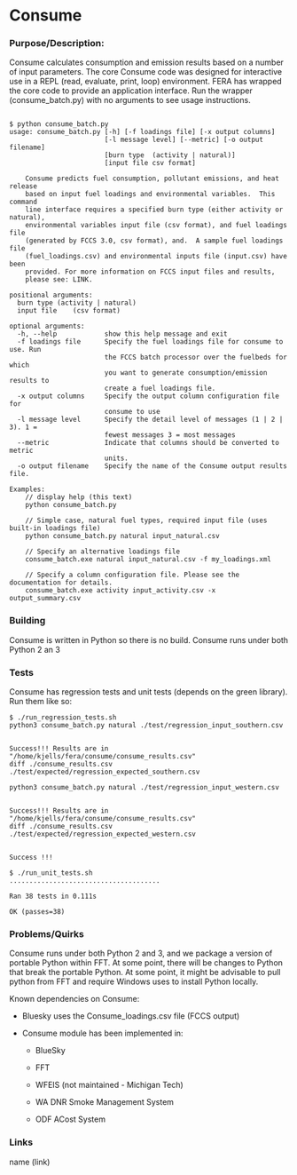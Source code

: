 # Consume

### Purpose/Description:
Consume calculates consumption and emission results based on a number of input parameters. The core Consume code was designed for interactive use in a REPL (read, evaluate, print, loop) environment. FERA has wrapped the core code to provide an application interface. Run the wrapper (consume_batch.py) with no arguments to see usage instructions.

```

$ python consume_batch.py 
usage: consume_batch.py [-h] [-f loadings file] [-x output columns]
                        [-l message level] [--metric] [-o output filename]
                        [burn type	(activity | natural)]
                        [input file	csv format]

    Consume predicts fuel consumption, pollutant emissions, and heat release
    based on input fuel loadings and environmental variables.  This command
    line interface requires a specified burn type (either activity or natural),
    environmental variables input file (csv format), and fuel loadings file
    (generated by FCCS 3.0, csv format), and.  A sample fuel loadings file
    (fuel_loadings.csv) and environmental inputs file (input.csv) have been
    provided. For more information on FCCS input files and results,
    please see: LINK.

positional arguments:
  burn type	(activity | natural)
  input file	(csv format)

optional arguments:
  -h, --help            show this help message and exit
  -f loadings file      Specify the fuel loadings file for consume to use. Run
                        the FCCS batch processor over the fuelbeds for which
                        you want to generate consumption/emission results to
                        create a fuel loadings file.
  -x output columns     Specify the output column configuration file for
                        consume to use
  -l message level      Specify the detail level of messages (1 | 2 | 3). 1 =
                        fewest messages 3 = most messages
  --metric              Indicate that columns should be converted to metric
                        units.
  -o output filename    Specify the name of the Consume output results file.

Examples:
    // display help (this text)
    python consume_batch.py

    // Simple case, natural fuel types, required input file (uses built-in loadings file)
    python consume_batch.py natural input_natural.csv

    // Specify an alternative loadings file
    consume_batch.exe natural input_natural.csv -f my_loadings.xml

    // Specify a column configuration file. Please see the documentation for details.
    consume_batch.exe activity input_activity.csv -x output_summary.csv

```

### Building
Consume is written in Python so there is no build. Consume runs under both Python 2 an 3

### Tests
Consume has regression tests and unit tests (depends on the green library). Run them like so:

```
$ ./run_regression_tests.sh 
python3 consume_batch.py natural ./test/regression_input_southern.csv 


Success!!! Results are in "/home/kjells/fera/consume/consume_results.csv"
diff ./consume_results.csv ./test/expected/regression_expected_southern.csv 

python3 consume_batch.py natural ./test/regression_input_western.csv 


Success!!! Results are in "/home/kjells/fera/consume/consume_results.csv"
diff ./consume_results.csv ./test/expected/regression_expected_western.csv 


Success !!!

```

```
$ ./run_unit_tests.sh 
......................................

Ran 38 tests in 0.111s

OK (passes=38)

```


### Problems/Quirks
Consume runs under both Python 2 and 3, and we package a version of portable Python within FFT. At some point, there will be changes to Python that break the portable Python. At some point, it might be advisable to pull python from FFT and require Windows uses to install Python locally.

Known dependencies on Consume:

* Bluesky uses the Consume_loadings.csv file (FCCS output)

* Consume module has been implemented in:

    - BlueSky

    - FFT

    - WFEIS (not maintained - Michigan Tech)

    - WA DNR Smoke Management System

    - ODF ACost System 


### Links
name (link)